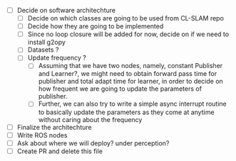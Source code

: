 - [ ] Decide on software architechture 
    * [ ] Decide on which classes are going to be used from CL-SLAM repo
    * [ ] Decide how they are going to be implemented
    * [ ] Since no loop closure will be added for now, decide on 
    if we need to install g2opy
    * [ ] Datasets ?
    * [ ] Update frequency ?
        * [ ] Assuming that we have two nodes, namely, constant Publisher and Learner?, we might need to obtain forward pass time for publisher and total adapt time for learner, in order to decide on how frequent we are going to update the parameters of publisher. 
        * [ ] Further, we can also try to write a simple async interrupt routine to basically update the parameters as they come at anytime without caring about the frequency
- [ ] Finalize the architechture
- [ ] Write ROS nodes
- [ ] Ask about where we will deploy? under perception?
- [ ] Create PR and delete this file